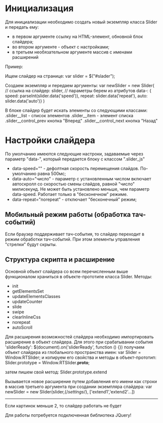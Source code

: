 # Инициализация

Для инициализации необходимо создать новый экземпляр класса Slider и передать ему:
 - в первом аргументе ссылку на HTML-элемент, обновной блок слайдера;
 - во втором аргументе - объект с настройками;
 - в третьем необязательном аргументе массив с именами расширений

Пример:

Ищем слайдер на странице:
var slider = $("#slader");

Создаем экземпляр и передаем аргументы:
var newSlider = new Slider(
// ссылка на слайдер:
slider,
// параметры берем из атрибутов data-:
{ speed: parseInt(slider.data('speed')),
  repeat: slider.data('repeat'),
  auto: slider.data('auto')}
)

В блоке слайдер будет искать элементы со следующими классами:
.slider__list - список элементов
.slider__item - элемент списка
.slider__control_prev кнопка "Вперед"
.slider__control_next кнопка "Назад"

# Настройки слайдера

По умолчанию имеются следующие настроки, задаваемые через параметр "data-", 
который передается блоку с классом ".slider_js"

   - data-speed="" - дефолтная скорость перемещения слайдов. По-умолчанию равна 500мс;
   - data-auto="число" - параметр с установленным числом включает автоскролл со 
                        скоростью смены слайдов, равной "число" милисекунд. 
                        Не может быть установлено меньше, чем параметр data-speed. 
                        Работает только в "бесконечном" режиме. 
   - data-repeat="norepeat" - отключает "бесконечный" режим;

## Мобильный режим работы (обработка тач-событий)

Если браузер поддерживает тач-события, то слайдер переходит в режим обработки 
тач-событий. При этом элементы управления "стрелки" будут скрыты. 

## Структура скрипта и расширение

Основной объект слайдера со всем перечисленным выше функционалом храниться в 
объекте-прототипе класса Slider. Методы:
 - init
 - getElementsSet
 - updateElementsClasses
 - updateCounter
 - slide
 - swipe
 - clearInlineCss
 - norepeat
 - autoScroll

Для расширения возможностей слайдера необходимо импортировать расширение 
в объект слайдера. 
Для этого при срабатывании события 'sliderReady':
    $(document).on('sliderReady', function () {})
получаем объект слайдера из глобального пространства имен:
    var Slider = Window.RTSlider;
и копируем его свойства и методы в объект-прототип:
    Slider.prototype = Window.RTSlider.__proto__;

затем пишем свой метод:
Slider.prototype.extend

Вызывается новое расширение путем добавления его имени как строки 
в массив третьего аргумента при создании экземпляра слайдера:
var newSlider = new Slider(slider,{/*settings*/}, ['extend1','extend2'...])
_____________________________________________________

Если картинок меньше 2, то слайдер работать не будет

Для работы потребуется подключенная библиотека JQuery!
